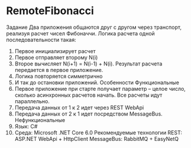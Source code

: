 # RemoteFibonacci
Задание
Два приложения общаются друг с другом через транспорт, реализуя расчет чисел Фибоначчи.
Логика расчета одной последовательности такая:
1. Первое инициализирует расчет
2. Первое отправляет второму N(i)
3. Второе вычисляет N(i+1) = N(i-1) + N(i). Результат расчета передается в первое приложение.
4. Логика повторяется симметрично
5. И так до остановки приложений.
Особенности
Функциональные
1. Первое приложение при старте получает параметр – целое число, сколько асинхронных расчетов начать. Все расчеты 
идут параллельно.
2. Передача данных от 1 к 2 идет через REST WebApi
3. Передача данных от 2 к 1 идет посредством MessageBus.
Нефункциональные
1. Язык: C#
2. Среда: Microsoft .NET Core 6.0
Рекомендуемые технологии
REST: ASP.NET WebApi + HttpClient
MessageBus: RabbitMQ + EasyNetQ

